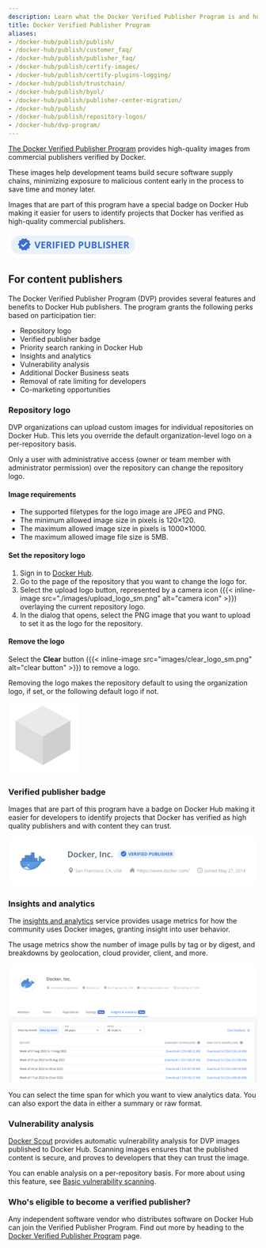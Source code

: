 ```yaml
---
description: Learn what the Docker Verified Publisher Program is and how it works
title: Docker Verified Publisher Program
aliases:
- /docker-hub/publish/publish/
- /docker-hub/publish/customer_faq/
- /docker-hub/publish/publisher_faq/
- /docker-hub/publish/certify-images/
- /docker-hub/publish/certify-plugins-logging/
- /docker-hub/publish/trustchain/
- /docker-hub/publish/byol/
- /docker-hub/publish/publisher-center-migration/
- /docker-hub/publish/
- /docker-hub/publish/repository-logos/
- /docker-hub/dvp-program/
---
```


[The Docker Verified Publisher Program](https://hub.docker.com/search?q=&image_filter=store) provides high-quality images from commercial publishers verified by Docker.

These images help development teams build secure software supply chains, minimizing exposure to malicious content early in the process to save time and money later.

Images that are part of this program have a special badge on Docker Hub making it easier for users to identify projects that Docker has verified as high-quality commercial publishers.

![Docker-Sponsored Open Source badge](./images/verified-publisher-badge-iso.png)

## For content publishers

The Docker Verified Publisher Program (DVP) provides several features and benefits to Docker
Hub publishers. The program grants the following perks based on participation tier:

- Repository logo
- Verified publisher badge
- Priority search ranking in Docker Hub
- Insights and analytics
- Vulnerability analysis
- Additional Docker Business seats
- Removal of rate limiting for developers
- Co-marketing opportunities

### Repository logo

DVP organizations can upload custom images for individual repositories on Docker Hub.
This lets you override the default organization-level logo on a per-repository basis.

Only a user with administrative access (owner or team member with administrator permission)
over the repository can change the repository logo.

#### Image requirements

- The supported filetypes for the logo image are JPEG and PNG.
- The minimum allowed image size in pixels is 120×120.
- The maximum allowed image size in pixels is 1000×1000.
- The maximum allowed image file size is 5MB.

#### Set the repository logo

1. Sign in to [Docker Hub](https://hub.docker.com).
2. Go to the page of the repository that you want to change the logo for.
3. Select the upload logo button, represented by a camera icon ({{< inline-image
   src="./images/upload_logo_sm.png" alt="camera icon" >}}) overlaying the
current repository logo.
4. In the dialog that opens, select the PNG image that you want to upload to
   set it as the logo for the repository.

#### Remove the logo

Select the **Clear** button ({{< inline-image src="images/clear_logo_sm.png"
alt="clear button" >}}) to remove a logo.

Removing the logo makes the repository default to using the organization logo, if set, or the following default logo if not.

![Default logo which is a 3D grey cube](images/default_logo_sm.png)

### Verified publisher badge

Images that are part of this program have a badge on Docker Hub making it easier for developers
to identify projects that Docker has verified as high quality publishers and with content they can trust.

![Docker, Inc. org with a verified publisher badge](./images/verified-publisher-badge.png)

### Insights and analytics

The [insights and analytics](/docker-hub/publish/insights-analytics) service provides usage metrics for how
the community uses Docker images, granting insight into user behavior.

The usage metrics show the number of image pulls by tag or by digest, and breakdowns by
geolocation, cloud provider, client, and more.

![The insights and analytics tab on the Docker Hub website](./images/insights-and-analytics-tab.png)

You can select the time span for which you want to view analytics data. You can also export the data in either a summary or raw format.

### Vulnerability analysis

[Docker Scout](/scout/) provides automatic vulnerability analysis
for DVP images published to Docker Hub.
Scanning images ensures that the published content is secure, and proves to
developers that they can trust the image.

You can enable analysis on a per-repository
basis. For more about using this feature, see [Basic vulnerability scanning](/docker-hub/vulnerability-scanning/).

### Who's eligible to become a verified publisher?

Any independent software vendor who distributes software on Docker Hub can join
the Verified Publisher Program. Find out more by heading to the
[Docker Verified Publisher Program](https://www.docker.com/partners/programs) page.
